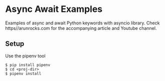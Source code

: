 # Async Await Examples

Examples of async and await Python keywords with asyncio library. Check https//arunrocks.com for the accompanying article and Youtube channel.

## Setup

Use the pipenv tool

``` shellsession
$ pip install pipenv
$ cd <proj-dir>
$ pipenv install
```
